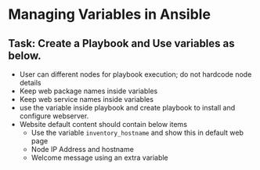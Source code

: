 # Managing Variables in Ansible

## Task: Create a Playbook and Use variables as below.

- User can different nodes for playbook execution; do not hardcode node details
- Keep web package names inside variables
- Keep web service names inside variables
- use the variable inside playbook and create playbook to install and configure webserver.
- Website default content should contain below items
  - Use the variable `inventory_hostname` and show this in default web page
  - Node IP Address and hostname
  - Welcome message using an extra variable